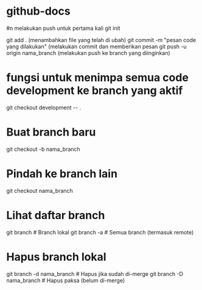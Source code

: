 # github-docs

#n melakukan push untuk pertama kali
git init

git add . (menambahkan file yang telah di ubah)
git commit -m "pesan code yang dilakukan" (melakukan commit dan memberikan pesan
git push -u origin nama_branch (melakukan push ke branch yang diinginkan)



# fungsi untuk menimpa semua code development ke branch yang aktif
git checkout development -- .


# Buat branch baru
git checkout -b nama_branch

# Pindah ke branch lain
git checkout nama_branch

# Lihat daftar branch
git branch                  # Branch lokal
git branch -a               # Semua branch (termasuk remote)

# Hapus branch lokal
git branch -d nama_branch   # Hapus jika sudah di-merge
git branch -D nama_branch   # Hapus paksa (belum di-merge)
